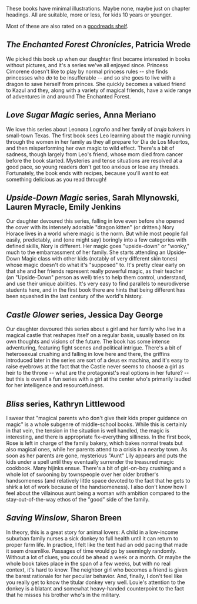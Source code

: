 These books have minimal illustrations. Maybe none, maybe just on chapter headings. All are suitable, more or less, for kids 10 years or younger.

Most of these are also rated on a [goodreads shelf](https://www.goodreads.com/review/list/7272957-derrick-schneider?shelf=kids-no-pictures).

## _The Enchanted Forest Chronicles_, Patricia Wrede
We picked this book up when our daughter first became interested in books without pictures, and it's a series we've all enjoyed since. Princess Cimorene doesn't like to play by normal princess rules -- she finds princesses who _do_ to be insufferable -- and so she goes to live with a dragon to save herself from princes. She quickly becomes a valued friend to Kazul and they, along with a variety of magical friends, have a wide range of adventures in and around The Enchanted Forest.

## _Love Sugar Magic_ series, Anna Meriano
We love this series about Leonora Logroño and her family of _bruja_ bakers in small-town Texas. The first book sees Leo learning
about the magic running through the women in her family as they all prepare for Dia de Los Muertos, and then misperforming her own magic to wild effect. There's a bit of sadness, though largely from Leo's friend, whose mom died from cancer before the book started. Mysteries and tense situations are resolved at a good pace, so young readers don't get too anxious or lose any threads. Fortunately, the book ends with recipes, because you'll want to eat something delicious as you read through!

## _Upside-Down Magic_ series, Sarah Mlynowski, Lauren Myracle, Emily Jenkins
Our daughter devoured this series, falling in love even before she opened the cover with its intensely adorable "dragon kitten" (or dritten.) Nory Horace lives in a world where magic is the norm. But while most people fall easily, predictably, and (one might say) boringly into a few categories with defined skills, Nory is different. Her magic goes "upside-down" or "wonky," much to the embarrassment of her family. She starts attending an Upside-Down Magic class with other kids (notably of very different skin tones) whose magic doesn't do what it's "supposed" to. It's pretty clear early on that she and her friends represent really powerful magic, as their teacher (an "Upside-Down" person as well) tries to help them control, understand, and use their unique abilities. It's very easy to find parallels to neurodiverse students here, and in the first book there are hints that being different has been squashed in the last century of the world's history.

## _Castle Glower_ series, Jessica Day George
Our daughter devoured this series about a girl and her family who live in a magical castle that reshapes itself on a regular basis, usually based on its own thoughts and visions of the future. The book has some intense adventuring, featuring fight scenes and political intrigue. There's a bit of heterosexual crushing and falling in love here and there, the griffins introduced later in the series are sort of a deus ex machina, and it's easy to raise eyebrows at the fact that the Castle never seems to choose a girl as heir to the throne -- what are the protagonist's real options in her future? -- but this is overall a fun series with a girl at the center who's primarily lauded for her intelligence and resourcefulness.

## _Bliss_ series, Kathryn Littlewood
I swear that "magical parents who don't give their kids proper guidance on magic" is a whole subgenre of middle-school books. While this is certainly in that vein, the tension in the situation is well handled, the magic is interesting, and there is appropriate fix-everything silliness. In the first book, Rose is left in charge of the family bakery, which bakes normal treats but also magical ones, while her parents attend to a crisis in a nearby town. As soon as her parents are gone, mysterious "Aunt" Lily appears and puts the kids under a spell until they eventually surrender the treasured magic cookbook. Many hijinks ensue. There's a bit of girl-on-boy crushing and a whole lot of swooning by townspeople over her older brother's handsomeness (and relatively little space devoted to the fact that he gets to shirk a lot of work because of the handsomeness). I also don't know how I feel about the villainous aunt being a woman with ambition compared to the stay-out-of-the-way ethos of the "good" side of the family.

## _Saving Winslow_, Sharon Breen 
In theory, this is a great story for animal lovers: A child in a low-income suburban family nurses a sick donkey to full health until it can return to proper farm life. In practice, I felt like the text had an odd pacing that made it seem dreamlike. Passages of time would go by seemingly randomly. Without a lot of clues, you could be ahead a week or a month. Or maybe the whole book takes place in the span of a few weeks, but with no real context, it's hard to know. The neighbor girl who becomes a friend is given the barest rationale for her peculiar behavior. And, finally, I don't feel like you really get to know the titular donkey very well. Louie's attention to the donkey is a blatant and somewhat heavy-handed counterpoint to the fact that he misses his brother who's in the military.
